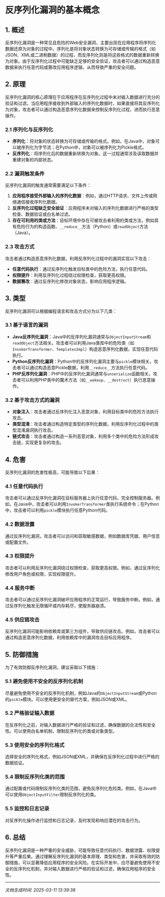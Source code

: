 # 反序列化漏洞的基本概念

## 1. 概述

反序列化漏洞是一种常见且危险的Web安全漏洞，主要出现在应用程序将序列化数据还原为对象的过程中。序列化是将对象状态转换为可存储或传输的格式（如JSON、XML或二进制数据）的过程，而反序列化则是将这些格式的数据重新转换为对象。由于反序列化过程中可能缺乏足够的安全验证，攻击者可以通过构造恶意数据来执行任意代码或篡改应用程序逻辑，从而导致严重的安全问题。

## 2. 原理

反序列化漏洞的核心原理在于应用程序在反序列化过程中未对输入数据进行充分的验证和过滤。当应用程序接收到外部输入的序列化数据时，如果直接将其反序列化为对象，攻击者可以通过构造恶意序列化数据来控制反序列化过程，进而执行恶意操作。

### 2.1 序列化与反序列化

- **序列化**：将对象的状态转换为可存储或传输的格式。例如，在Java中，对象可以被序列化为字节流；在Python中，对象可以被序列化为Pickle格式。
- **反序列化**：将序列化后的数据重新转换为对象。这一过程通常涉及读取数据并重建对象的内部状态。

### 2.2 漏洞触发条件

反序列化漏洞的触发通常需要满足以下条件：
1. **应用程序接受外部输入的序列化数据**：例如，通过HTTP请求、文件上传或网络通信接收序列化数据。
2. **反序列化过程缺乏安全验证**：应用程序未对输入的序列化数据进行严格的类型检查、数据验证或白名单过滤。
3. **存在可利用的类或方法**：目标环境中存在可被攻击者利用的类或方法，例如具有危险行为的构造函数、`__reduce__`方法（Python）或`readObject`方法（Java）。

### 2.3 攻击方式

攻击者通过构造恶意序列化数据，利用反序列化过程中的漏洞实现以下攻击：
- **任意代码执行**：通过反序列化触发目标类中的危险方法，执行任意代码。
- **权限提升**：利用反序列化过程绕过权限检查，获取更高权限。
- **数据篡改**：通过反序列化修改对象状态，影响应用程序逻辑。

## 3. 类型

反序列化漏洞可以根据编程语言和攻击方式分为以下几类：

### 3.1 基于语言的漏洞

- **Java反序列化漏洞**：Java中的反序列化漏洞通常与`ObjectInputStream`和`readObject`方法相关。攻击者可以利用Java类库中的危险类（如`InvokerTransformer`、`TemplatesImpl`）构造恶意序列化数据，实现任意代码执行。
- **Python反序列化漏洞**：Python中的反序列化漏洞主要与`pickle`模块相关。攻击者可以通过构造恶意Pickle数据，利用`__reduce__`方法执行任意代码。
- **PHP反序列化漏洞**：PHP中的反序列化漏洞通常与`unserialize`函数相关。攻击者可以利用PHP类中的魔术方法（如`__wakeup`、`__destruct`）执行恶意操作。

### 3.2 基于攻击方式的漏洞

- **对象注入**：攻击者通过反序列化注入恶意对象，利用目标类中的危险方法执行攻击。
- **类型混淆**：攻击者通过构造特定类型的序列化数据，利用反序列化过程中的类型混淆漏洞执行攻击。
- **链式攻击**：攻击者通过构造一系列恶意对象，利用多个类中的危险方法形成攻击链，实现更复杂的攻击。

## 4. 危害

反序列化漏洞的危害性极高，可能导致以下后果：

### 4.1 任意代码执行

攻击者可以通过反序列化漏洞在目标服务器上执行任意代码，完全控制服务器。例如，在Java中，攻击者可以利用`InvokerTransformer`类执行系统命令；在Python中，攻击者可以利用`pickle`模块执行任意Python代码。

### 4.2 数据泄露

通过反序列化漏洞，攻击者可以访问和窃取敏感数据，例如数据库凭据、用户信息或配置文件。

### 4.3 权限提升

攻击者可以利用反序列化漏洞绕过权限检查，获取更高权限。例如，通过反序列化修改用户角色或权限，实现权限提升。

### 4.4 服务中断

攻击者可以通过反序列化漏洞破坏应用程序的正常运行，导致服务中断。例如，通过反序列化触发无限循环或内存耗尽，使服务器崩溃。

### 4.5 供应链攻击

反序列化漏洞可能影响依赖库或第三方组件，导致供应链攻击。例如，攻击者可以通过构造恶意序列化数据，利用依赖库中的漏洞攻击目标应用程序。

## 5. 防御措施

为了有效防御反序列化漏洞，建议采取以下措施：

### 5.1 避免使用不安全的反序列化机制

尽量避免使用不安全的反序列化机制，例如Java的`ObjectInputStream`或Python的`pickle`模块。可以使用更安全的替代方案，例如JSON或XML。

### 5.2 严格验证输入数据

在反序列化之前，对输入数据进行严格的验证和过滤，确保数据的合法性和安全性。可以使用白名单机制，限制反序列化的类或对象类型。

### 5.3 使用安全的序列化格式

选择安全的序列化格式，例如JSON或XML，并确保在反序列化过程中进行严格的数据验证。

### 5.4 限制反序列化类的范围

通过配置或代码限制反序列化类的范围，避免反序列化危险类。例如，在Java中可以使用`ObjectInputFilter`限制反序列化的类。

### 5.5 监控和日志记录

对反序列化操作进行监控和日志记录，及时发现和响应潜在的攻击行为。

## 6. 总结

反序列化漏洞是一种严重的安全威胁，可能导致任意代码执行、数据泄露、权限提升等严重后果。通过理解反序列化漏洞的基本原理、类型和危害，并采取有效的防御措施，可以显著降低应用程序的安全风险。在实际开发中，应尽量避免使用不安全的反序列化机制，并对输入数据进行严格的验证和过滤，确保应用程序的安全性。

---

*文档生成时间: 2025-03-11 13:39:38*
